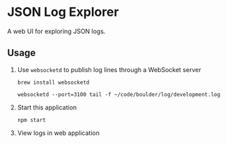 # JSON Log Explorer

A web UI for exploring JSON logs.

## Usage

1. Use `websocketd` to publish log lines through a WebSocket server
    ```
    brew install websocketd
    
    websocketd --port=3100 tail -f ~/code/boulder/log/development.log
    ```
2. Start this application
    ```
    npm start
    ```
3. View logs in web application